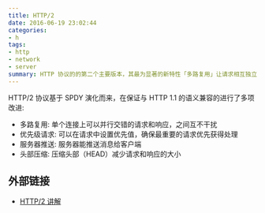 ```yaml
---
title: HTTP/2
date: 2016-06-19 23:02:44
categories:
- h
tags:
- http
- network
- server
summary: HTTP 协议的的第二个主要版本，其最为显著的新特性「多路复用」让请求相互独立，一个请求不会阻塞其它请求。
---
```


HTTP/2 协议基于 SPDY 演化而来，在保证与 HTTP 1.1 的语义兼容的进行了多项改进:

- 多路复用: 单个连接上可以并行交错的请求和响应，之间互不干扰
- 优先级请求: 可以在请求中设置优先值，确保最重要的请求优先获得处理
- 服务器推送: 服务器能推送消息给客户端
- 头部压缩: 压缩头部（HEAD）减少请求和响应的大小

## 外部链接

- [HTTP/2 讲解](https://ye11ow.gitbooks.io/http2-explained/content/)
